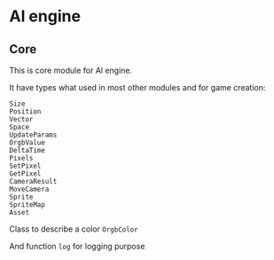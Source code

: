 # Al engine
## Core

This is core module for Al engine. 

It have types what used in most other modules and for game creation:
```
Size
Position
Vector
Space
UpdateParams
OrgbValue
DeltaTime
Pixels
SetPixel
GetPixel
CameraResult
MoveCamera
Sprite
SpriteMap
Asset
```

Class to describe a color `OrgbColor`

And function `log` for logging purpose